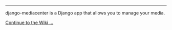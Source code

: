 
---


django-mediacenter is a Django app that allows you to manage your media.

[Continue to the Wiki ...](http://code.google.com/p/django-mediacenter/wiki/Features?tm=6)
